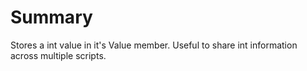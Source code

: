 # Summary
Stores a int value in it's Value member. Useful to share int information across multiple scripts.